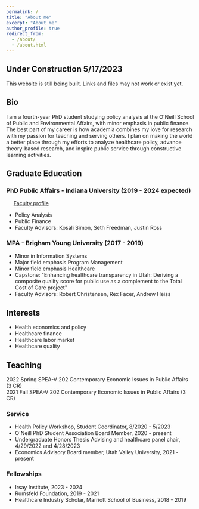 ```yaml
---
permalink: /
title: "About me"
excerpt: "About me"
author_profile: true
redirect_from: 
  - /about/
  - /about.html
---
```


## Under Construction 5/17/2023
This website is still being built. Links and files may not work or exist yet. 

## Bio
I am a fourth-year PhD student studying policy analysis at the O'Neill School of Public and Environmental Affairs, with minor emphasis in public finance. The best part of my career is how academia combines my love for research with my passion for teaching and serving others. I plan on making the world a better place through my efforts to analyze healthcare policy, advance theory-based research, and inspire public service through constructive learning activities. 

## Graduate Education  

### PhD Public Affairs - Indiana University (2019 - 2024 expected)  
&nbsp;&nbsp;&nbsp;&nbsp;&nbsp;[Faculty profile](https://oneill.indiana.edu/faculty-research/directory/profiles/faculty/part-time/fisher-megdalynn-star.html)  
* Policy Analysis  
* Public Finance  
* Faculty Advisors: Kosali Simon, Seth Freedman, Justin Ross  

### MPA - Brigham Young University (2017 - 2019)  
* Minor in Information Systems  
* Major field emphasis Program Management  
* Minor field emphasis Healthcare  
* Capstone: "Enhancing healthcare transparency in Utah: Deriving a composite quality score for public use as a complement to the Total Cost of Care project"  
* Faculty Advisors: Robert Christensen, Rex Facer, Andrew Heiss  

## Interests
- Health economics and policy 
- Healthcare finance
- Healthcare labor market 
- Healthcare quality

## Teaching
2022 Spring SPEA-V 202 Contemporary Economic Issues in Public Affairs (3 CR)  
2021 Fall SPEA-V 202 Contemporary Economic Issues in Public Affairs (3 CR)  

### Service
- Health Policy Workshop, Student Coordinator, 8/2020 - 5/2023  
- O'Neill PhD Student Association Board Member, 2020 - present  
- Undergraduate Honors Thesis Advising and healthcare panel chair, 4/29/2022 and 4/28/2023  
- Economics Advisory Board member, Utah Valley University, 2021 - present  
  
### Fellowships
- Irsay Institute, 2023 - 2024
- Rumsfeld Foundation, 2019 - 2021  
- Healthcare Industry Scholar, Marriott School of Business, 2018 - 2019  
